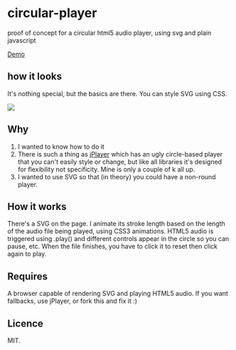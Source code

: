 # circular-player
proof of concept for a circular html5 audio player, using svg and plain javascript

[Demo](http://frumbert.org/demo/circular-player/index.html)

## how it looks
It's nothing special, but the basics are there. You can style SVG using CSS.

![](http://i.imgur.com/vHiNdcq.png)

## Why

1. I wanted to know how to do it
2. There is such a thing as [jPlayer](http://jplayer.org) which has an ugly circle-based player that you can't easily style or change, but like all libraries it's designed for flexibility not specificity. Mine is only a couple of k all up.
3. I wanted to use SVG so that (in theory) you could have a non-round player.

## How it works
There's a SVG on the page. I animate its stroke length based on the length of the audio file being played, using CSS3 animations. HTML5 audio is triggered using .play() and different controls appear in the circle so you can pause, etc. When the file finishes, you have to click it to reset then click again to play.

## Requires
A browser capable of rendering SVG and playing HTML5 audio. If you want fallbacks, use jPlayer, or fork this and fix it :)

## Licence
MIT.
